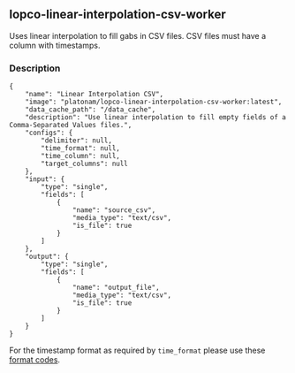 ## lopco-linear-interpolation-csv-worker

Uses linear interpolation to fill gabs in CSV files. CSV files must have a column with timestamps.

### Description

    {
        "name": "Linear Interpolation CSV",
        "image": "platonam/lopco-linear-interpolation-csv-worker:latest",
        "data_cache_path": "/data_cache",
        "description": "Use linear interpolation to fill empty fields of a Comma-Separated Values files.",
        "configs": {
            "delimiter": null,
            "time_format": null,
            "time_column": null,
            "target_columns": null
        },
        "input": {
            "type": "single",
            "fields": [
                {
                    "name": "source_csv",
                    "media_type": "text/csv",
                    "is_file": true
                }
            ]
        },
        "output": {
            "type": "single",
            "fields": [
                {
                    "name": "output_file",
                    "media_type": "text/csv",
                    "is_file": true
                }
            ]
        }
    }

For the timestamp format as required by `time_format` please use these [format codes](https://docs.python.org/3/library/datetime.html#strftime-and-strptime-format-codes).

